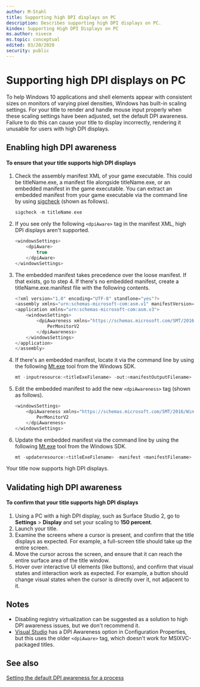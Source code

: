 ```yaml
---
author: M-Stahl
title: Supporting high DPI displays on PC
description: Describes supporting high DPI displays on PC.
kindex: Supporting High DPI Displays on PC
ms.author: nivece
ms.topic: conceptual
edited: 03/20/2020
security: public
---
```


# Supporting high DPI displays on PC

To help Windows 10 applications and shell elements appear with consistent sizes on monitors of varying pixel densities, Windows has built-in scaling settings. For your title to render and handle mouse input properly when these scaling settings have been adjusted, set the default DPI awareness. Failure to do this can cause your title to display incorrectly, rendering it unusable for users with high DPI displays.

## Enabling high DPI awareness

#### To ensure that your title supports high DPI displays

1. Check the assembly manifest XML of your game executable. This could be titleName.exe, a manifest file alongside titleName.exe, or an embedded manifest in the game executable. You can extract an embedded manifest from your game executable via the command line by using [sigcheck](/sysinternals/downloads/sigcheck) (shown as follows).
    ```cpp
    sigcheck -m titleName.exe
    ```
2. If you see only the following `<dpiAware>` tag in the manifest XML, high DPI displays aren't supported.
    ```cpp
    <windowsSettings>
        <dpiAware>
            true
        </dpiAware>
    </windowsSettings>
    ```
3. The embedded manifest takes precedence over the loose manifest. If that exists, go to step 4. If there's no embedded manifest, create a titleName.exe.manifest file with the following contents.
    ```cpp
    <?xml version="1.0" encoding="UTF-8" standlone="yes"?>
    <assembly xmlns="urn:schemas-microsoft-com:asm.v1" manifestVersion="1.0">
    <application xmlns="urn:schemas-microsoft-com:asm.v3">
        <windowsSettings>
            <dpiAwareness xmlns="https://schemas.microsoft.com/SMT/2016/WindowsSettings">
                PerMonitorV2
            </dpiAwareness>
        </windowsSettings>
    </application>
    </assembly>
    ```
4. If there's an embedded manifest, locate it via the command line by using the following [Mt.exe](/windows/win32/sbscs/mt-exe) tool from the Windows SDK.
    ```cpp
    mt -inputresource:<titleExeFilename> -out:<manifestOutputFilename>
    ```
5. Edit the embedded manifest to add the new `<dpiAwareness>` tag (shown as follows).
    ```cpp
    <windowsSettings>
        <dpiAwareness xmlns="https://schemas.microsoft.com/SMT/2016/WindowsSettings">
            PerMonitorV2
        </dpiAwareness>
    </windowsSettings>
    ```
6. Update the embedded manifest via the command line by using the following [Mt.exe](/windows/win32/sbscs/mt-exe) tool from the Windows SDK.
    ```cpp
    mt -updateresource:<titleExeFilename> -manifest <manifestFilename>
    ```

Your title now supports high DPI displays.

## Validating high DPI awareness

#### To confirm that your title supports high DPI displays

1. Using a PC with a high DPI display, such as Surface Studio 2, go to **Settings** > **Display** and set your scaling to **150 percent**.
2. Launch your title.
3. Examine the screens where a cursor is present, and confirm that the title displays as expected. For example, a full-screen title should take up the entire screen.
4. Move the cursor across the screen, and ensure that it can reach the entire surface area of the title window.
5. Hover over interactive UI elements (like buttons), and confirm that visual states and interaction work as expected. For example, a button should change visual states when the cursor is directly over it, not adjacent to it.

## Notes

- Disabling registry virtualization can be suggested as a solution to high DPI awareness issues, but we don't recommend it.
- [Visual Studio](../../tools-pc/visualstudio/gr-visualstudio-toc.md) has a DPI Awareness option in Configuration Properties, but this uses the older `<dpiAware>` tag, which doesn't work for MSIXVC-packaged titles.

## See also

[Setting the default DPI awareness for a process](/previous-versions/windows/desktop/legacy/mt846517(v=vs.85))